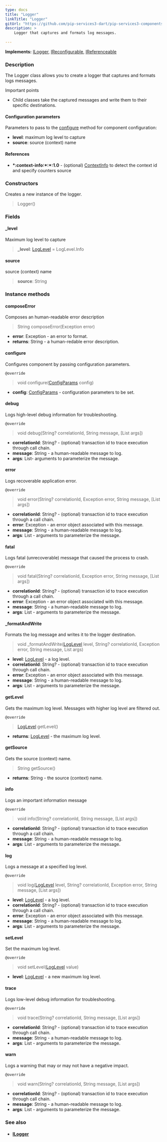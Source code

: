 ```yaml
---
type: docs
title: "Logger"
linkTitle: "Logger"
gitUrl: "https://github.com/pip-services3-dart/pip-services3-components-dart"
description: >
    Logger that captures and formats log messages.
    
---
```


**Implements:** [ILogger](../ilogger), [IReconfigurable](../../../commons/config/ireconfigurable), [IReferenceable](../../../commons/refer/ireferenceable)

### Description

The Logger class allows you to create a logger that captures and formats logs messages.

Important points

- Child classes take the captured messages and write them to their specific destinations.

#### Configuration parameters
Parameters to pass to the [configure](#configure) method for component configuration:
 
- **level**: maximum log level to capture
- **source**: source (context) name

#### References
- **\*:context-info:\*:\*:1.0** - (optional) [ContextInfo](../../info/context_info) to detect the context id and specify counters source

### Constructors
Creates a new instance of the logger.

> Logger()

### Fields

<span class="hide-title-link">

#### _level
Maximum log level to capture
> **_level**: [LogLevel](../log_level) = LogLevel.Info


#### source
source (context) name
> **source**: String

</span>


### Instance methods

#### composeError
Composes an human-readable error description

> String composeError(Exception error)

- **error**: Exception - an error to format.
- **returns**: String - a human-redable error description.


#### configure
Configures component by passing configuration parameters.

`@override`
> void configure([ConfigParams](../../../commons/config/config_params) config)

- **config**: [ConfigParams](../../../commons/config/config_params) - configuration parameters to be set.


#### debug
Logs high-level debug information for troubleshooting.

`@override`
> void debug(String? correlationId, String message, [List args])

- **correlationId**: String? - (optional) transaction id to trace execution through call chain.
- **message**: String - a human-readable message to log.
- **args**: List- arguments to parameterize the message.



#### error
Logs recoverable application error.

`@override`
> void error(String? correlationId, Exception error, String message, [List args])

- **correlationId**: String? - (optional) transaction id to trace execution through a call chain.
- **error**: Exception - an error object associated with this message.
- **message**: String - a human-readable message to log.
- **args**: List - arguments to parameterize the message.


#### fatal
Logs fatal (unrecoverable) message that caused the process to crash.

`@override`
> void fatal(String? correlationId, Exception error, String message, [List args])

- **correlationId**: String? - (optional) transaction id to trace execution through a call chain.
- **error**: Exception - an error object associated with this message.
- **message**: String - a human-readable message to log.
- **args**: List - arguments to parameterize the message.


#### _formatAndWrite
Formats the log message and writes it to the logger destination.

> void _formatAndWrite([LogLevel](../log_level) level, String? correlationId, Exception error, String message, List args)

- **level**: [LogLevel](../log_level) - a log level.
- **correlationId**: String? - (optional) transaction id to trace execution through call chain.
- **error**: Exception - an error object associated with this message.
- **message**: String - a human-readable message to log.
- **args**: List - arguments to parameterize the message.


#### getLevel
Gets the maximum log level. Messages with higher log level are filtered out.

`@override`
> [LogLevel](../log_level) getLevel()

- **returns**: [LogLevel](../log_level) -  the maximum log level.


#### getSource
Gets the source (context) name.

> String getSource()

- **returns**: String -  the source (context) name.


#### info
Logs an important information message

`@override`
> void info(String? correlationId, String message, [List args])

- **correlationId**: String? - (optional) transaction id to trace execution through a call chain.
- **message**: String - a human-readable message to log.
- **args**: List - arguments to parameterize the message.



#### log
Logs a message at a specified log level.

`@override`
> void log([LogLevel](../log_level) level, String? correlationId, Exception error, String message, [List args])

- **level**: [LogLevel](../log_level) - a log level.
- **correlationId**: String? - (optional) transaction id to trace execution through a call chain.
- **error**: Exception - an error object associated with this message.
- **message**: String - a human-readable message to log.
- **args**: List - arguments to parameterize the message.



#### setLevel
Set the maximum log level.

`@override`
> void setLevel([LogLevel](../log_level) value)

- **level**: [LogLevel](../log_level) - a new maximum log level.


#### trace
Logs low-level debug information for troubleshooting.

`@override`
> void trace(String? correlationId, String message, [List args])

- **correlationId**: String? - (optional) transaction id to trace execution through call chain.
- **message**: String - a human-readable message to log.
- **args**: List - arguments to parameterize the message.


#### warn
Logs a warning that may or may not have a negative impact.

`@override`
> void warn(String? correlationId, String message, [List args])

- **correlationId**: String? - (optional) transaction id to trace execution through call chain.
- **message**: String - a human-readable message to log.
- **args**: List - arguments to parameterize the message.



### See also
- #### [ILogger](../ilogger)
